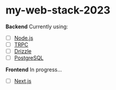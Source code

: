 # my-web-stack-2023

**Backend**
Currently using:
- [ ] [Node.js](https://nodejs.org/en/)
- [ ] [TRPC](https://trpc.io/)
- [ ] [Drizzle](https://orm.drizzle.team/)
- [ ] [PostgreSQL](https://www.postgresql.org/)

**Frontend**
In progress...
- [ ] [Next.js](https://nextjs.org/)